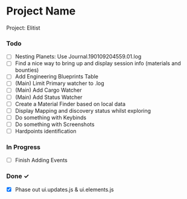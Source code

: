 # Project Name

Project: Elitist

### Todo

- [ ] Nesting Planets: Use Journal.190109204559.01.log  
- [ ] Find a nice way to bring up and display session info (materials and bounties)  
- [ ] Add Engineering Blueprints Table  
- [ ] (Main) Limit Primary watcher to .log  
- [ ] (Main) Add Cargo Watcher  
- [ ] (Main) Add Status Watcher  
- [ ] Create a Material Finder based on local data  
- [ ] Display Mapping and discovery status whilst exploring  
- [ ] Do something with Keybinds  
- [ ] Do something with Screenshots  
- [ ] Hardpoints identification  

### In Progress

- [ ] Finish Adding Events  

### Done ✓

  - [x] Phase out ui.updates.js & ui.elements.js  

